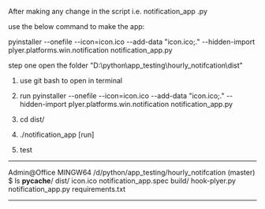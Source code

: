 After making any change in the script i.e. notification_app .py

use the below command to make the app:

pyinstaller --onefile --icon=icon.ico --add-data "icon.ico;." --hidden-import plyer.platforms.win.notification notification_app.py

step one open the folder "D:\python\app_testing\hourly_notifcation\dist"

1. use git bash to open in terminal
2. run pyinstaller --onefile --icon=icon.ico --add-data "icon.ico;." --hidden-import plyer.platforms.win.notification notification_app.py

3. cd dist/
4. ./notification_app [run]
5. test


******
Admin@Office MINGW64 /d/python/app_testing/hourly_notifcation (master)
$ ls
__pycache__/  dist/          icon.ico             notification_app.spec
build/        hook-plyer.py  notification_app.py  requirements.txt
*****
